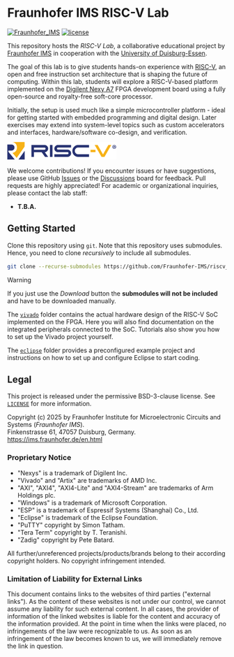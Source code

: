 # Fraunhofer IMS RISC-V Lab

[![Fraunhofer_IMS](https://img.shields.io/badge/Fraunhofer-IMS-179c7d.svg?longCache=true&style=flat&logo=fraunhofergesellschaft&logoColor=179c7d)](https://ims.fraunhofer.de/en.html)
[![license](https://img.shields.io/github/license/Fraunhofer-IMS/riscv_lab?longCache=true&style=flat&logo=bsd)](https://github.com/Fraunhofer-IMS/riscv_lab/blob/main/LICENSE)

This repository hosts the _RISC-V Lab_, a collaborative educational project by
[Fraunhofer IMS](https://ims.fraunhofer.de/en.html) in cooperation with the
[University of Duisburg-Essen](https://uni-due.de/en).

The goal of this lab is to give students hands-on experience with [RISC-V](https://riscv.org),
an open and free instruction set architecture that is shaping the future of computing. Within
this lab, students will explore a RISC-V-based platform implemented on the
[Digilent Nexy A7](https://digilent.com/reference/programmable-logic/nexys-a7/start) FPGA
development board using a fully open-source and royalty-free soft-core processor.

Initially, the setup is used much like a simple microcontroller platform - ideal for getting started
with embedded programming and digital design. Later exercises may extend into system-level topics
such as custom accelerators and interfaces, hardware/software co-design, and verification.

[![riscv_logo](docs/img/riscv_logo_small.png)](https://riscv.org)

We welcome contributions! If you encounter issues or have suggestions, please use GitHub
[Issues](https://github.com/Fraunhofer-IMS/riscv_lab/issues) or the
[Discussions](https://github.com/Fraunhofer-IMS/riscv_lab/discussions) board for feedback.
Pull requests are highly appreciated! For academic or organizational inquiries,
please contact the lab staff:

* **T.B.A.**


## Getting Started

Clone this repository using `git`. Note that this repository uses submodules. Hence, you need to clone
_recursively_ to include all submodules.

```bash
git clone --recurse-submodules https://github.com/Fraunhofer-IMS/riscv_lab.git
```

> [!WARNING]
> If you just use the _Download_ button the **submodules will not be included** and have to be downloaded manually.

The [`vivado`](vivado) folder contains the actual hardware design of the RISC-V SoC implemented
on the FPGA. Here you will also find documentation on the integrated peripherals connected to the
SoC. Tutorials also show you how to set up the Vivado project yourself.

The [`eclipse`](eclipse) folder provides a preconfigured example project and instructions on how
to set up and configure Eclipse to start coding.


## Legal

This project is released under the permissive BSD-3-clause license.
See [`LICENSE`](LICENSE) for more information.

Copyright (c) 2025 by Fraunhofer Institute for Microelectronic Circuits and Systems (_Fraunhofer IMS_).\
Finkenstrasse 61, 47057 Duisburg, Germany.\
https://ims.fraunhofer.de/en.html


### Proprietary Notice

* "Nexys" is a trademark of Digilent Inc.
* "Vivado" and "Artix" are trademarks of AMD Inc.
* "AXI", "AXI4", "AXI4-Lite" and "AXI4-Stream" are trademarks of Arm Holdings plc.
* "Windows" is a trademark of Microsoft Corporation.
* "ESP" is a trademark of Espressif Systems (Shanghai) Co., Ltd.
* "Eclipse" is trademark of the Eclipse Foundation.
* "PuTTY" copyright by Simon Tatham.
* "Tera Term" copyright by T. Teranishi.
* "Zadig" copyright by Pete Batard.

All further/unreferenced projects/products/brands belong to their according copyright holders.
No copyright infringement intended.

### Limitation of Liability for External Links

This document contains links to the websites of third parties ("external links"). As the content of these websites
is not under our control, we cannot assume any liability for such external content. In all cases, the provider of
information of the linked websites is liable for the content and accuracy of the information provided. At the
point in time when the links were placed, no infringements of the law were recognizable to us. As soon as an
infringement of the law becomes known to us, we will immediately remove the link in question.
